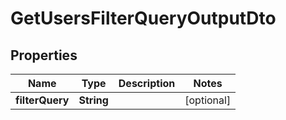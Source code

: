 

# GetUsersFilterQueryOutputDto

## Properties

Name | Type | Description | Notes
------------ | ------------- | ------------- | -------------
**filterQuery** | **String** |  |  [optional]



